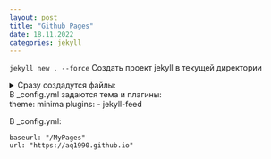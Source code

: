 ```yaml
---
layout: post
title: "Github Pages"
date: 18.11.2022
categories: jekyll
---
```



`jekyll new . --force` Создать проект jekyll в текущей директории
<details>
<summary>
Сразу создадутся файлы:
</summary>
    _posts
    _config.yml
    .gitignore
    404.html
    about.markdown
    Gemfile
    Gemfile.lock
    index.markdown
    README.md
</details>
<summary>
В _config.yml задаются тема и плагины:
</summary>
    theme: minima
    plugins:
    - jekyll-feed
</details>

В _config.yml:
```
baseurl: "/MyPages"
url: "https://aq1990.github.io"
```